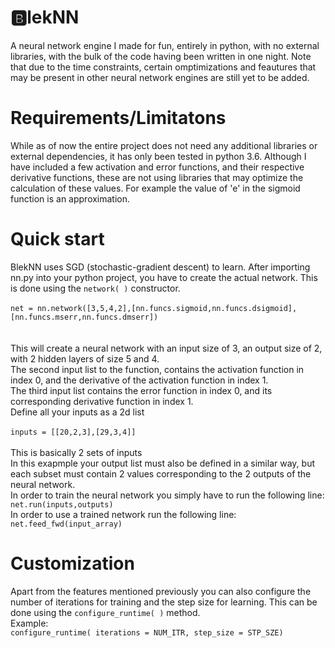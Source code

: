 # :b:lekNN
A neural network engine I made for fun, entirely in python, with no external libraries, with the bulk of the code having been written in one night. Note that due to the time constraints, certain omptimizations and feautures that may be present in other neural network engines are still yet to be added. 

# Requirements/Limitatons
While as of now the entire project does not need any additional libraries or external dependencies, it has only been tested in python 3.6. Although I have included a few activation and error functions, and their respective derivative functions, these are not using libraries that may optimize the calculation of these values. For example the value of 'e' in the sigmoid function is an approximation. 

# Quick start
BlekNN uses SGD (stochastic-gradient descent) to learn. 
After importing nn.py into your python project, you have to create the actual network.
This is done using the `network( )` constructor.
<br/>
<br/> ```net = nn.network([3,5,4,2],[nn.funcs.sigmoid,nn.funcs.dsigmoid],[nn.funcs.mserr,nn.funcs.dmserr]) ```  
<br/>
<br/> This will create a neural network with an input size of 3, an output size of 2, with 2 hidden layers of size 5 and 4.
<br/> The second input list to the function, contains the activation function in index 0, and the derivative of the activation function in index 1. 
<br/> The third input list contains the error function in index 0, and its corresponding derivative function in index 1.
<br/> Define all your inputs as a 2d list 
<br/>
<br/>```inputs = [[20,2,3],[29,3,4]]``` 
<br/>
<br/> This is basically 2 sets of inputs
<br/> In this exapmple your output list must also be defined in a similar way, but each subset must contain 2 values corresponding to the 2 outputs of the neural network.
<br/> In order to train the neural network you simply have to run the following line: ```net.run(inputs,outputs)```
<br/> In order to use a trained network run the following line: ```net.feed_fwd(input_array)```

# Customization
Apart from the features mentioned previously you can also configure the number of iterations for training and the step size for learning.
This can be done using the `configure_runtime( )` method.
<br/> Example:
<br/>```configure_runtime( iterations = NUM_ITR, step_size = STP_SZE) ```





